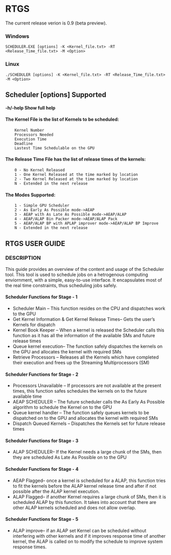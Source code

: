 # RTGS
The current release verion is 0.9 (beta preview).

### Windows
```
SCHEDULER.EXE [options] -K <Kernel_file.txt> -RT <Release_Time_file.txt> -M <Option> 
```
### Linux
```
./SCHEDULER [options] -K <Kernel_file.txt> -RT <Release_Time_file.txt> -M <Option> 
```

## Scheduler [options] Supported
#### -h/-help Show full help

#### The Kernel File is the list of Kernels to be scheduled:
```
    Kernel Number
    Processors Needed
    Execution Time
    Deadline
    Lastest Time Schedulable on the GPU
```

#### The Release Time File has the list of release times of the kernels:
```
    0 - No Kernel Released
    1 - One Kernel Released at the time marked by location
    2 - Two Kernel Released at the time marked by location
    N - Extended in the next release
```

#### The Modes Supported:
```
    1 - Simple GPU Scheduler
    2 - As Early As Possible mode->AEAP
    3 - AEAP with As Late As Possible mode->AEAP/ALAP
    4 - AEAP/ALAP Bin Packer mode->AEAP/ALAP Pack
    5 - AEAP/ALAP BP with APLAP improver mode->AEAP/ALAP BP Improve
    N - Extended in the next release
```

## RTGS USER GUIDE

### DESCRIPTION
This guide provides an overview of the content and usage of the Scheduler tool. This tool is used to schedule jobs on a hetrogenous computing enviornment, with a simple, easy-to-use interface. It encapsulates most of the real time constraints, thus scheduling jobs safely.

#### Scheduler Functions for Stage - 1 
* Scheduler Main – This function resides on the CPU and dispatches work to the GPU 
* Get Kernel Information & Get Kernel Release Times– Gets the user’s Kernels for dispatch 
* Kernel  Book  Keeper –  When  a  kernel  is  released  the  Scheduler  calls  this  function  as  it  has  all  the  information  of  the  available  SMs and future release times 
* Queue kernel execution– The function safely dispatches the kernels on the GPU and allocates the kernel with required SMs 
* Retrieve  Processors –  Releases  all  the  Kernels  which  have  completed  their  execution  and  frees  up  the  Streaming  Multiprocessors (SM) 

#### Scheduler Functions for Stage - 2 
* Processors  Unavailable –  If  processors  are  not  available  at  the  present  times,  this  function  safes  schedules  the  kernels  on  to  the future available time 
* AEAP SCHEDULER – The future scheduler calls the As Early As Possible algorithm to schedule the Kernel on to the GPU 
* Queue kernel  handler –  The  function  safely  queues  kernels  to  be  dispatched  on  to  the  GPU  and  allocates  the  kernel  with  required SMs 
* Dispatch Queued Kernels – Dispatches the Kernels set for future release times  

#### Scheduler Functions for Stage - 3 
* ALAP SCHEDULER– If the Kernel needs a large chunk of the SMs, then they are scheduled As Late As Possible on to the GPU 

#### Scheduler Functions for Stage - 4 
* AEAP Flagged– once a kernel is scheduled for a  ALAP, this function tries to fit the kernels  before the ALAP kernel release time and after if not possible after the ALAP kernel execution. 
* ALAP Flagged– if another Kernel requires a large chunk of SMs, then it is scheduled ALAP by this function. It takes into account that there are other ALAP kernels scheduled and does not allow overlap.

#### Scheduler Functions for Stage - 5
* ALAP  improve–  if  an  ALAP  set  Kernel  can  be  scheduled  without  interfering  with  other  kernels  and  if  it  improves  response  time  of another kernel, the ALAP is called on to modify the schedule to improve system response times.
